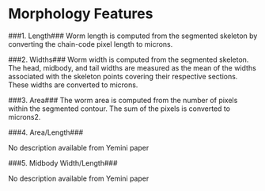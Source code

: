 # Morphology Features #

###1. Length###
Worm length is computed from the segmented skeleton by converting the chain-code pixel length to microns. 

###2. Widths###
Worm width is computed from the segmented skeleton. The head, midbody, and tail widths are measured as the mean of the widths associated with the skeleton points covering their respective sections. These widths are converted to microns. 

###3. Area###
The worm area is computed from the number of pixels within the segmented contour. The sum of the pixels is converted to microns2. 

###4. Area/Length### 

No description available from Yemini paper

###5. Midbody Width/Length###

No description available from Yemini paper 
